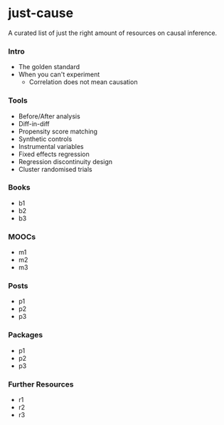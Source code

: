 # just-cause
A curated list of just the right amount of resources on causal inference.


### Intro
- The golden standard
- When you can't experiment
  -  Correlation does not mean causation


### Tools

- Before/After analysis
- Diff-in-diff
- Propensity score matching
- Synthetic controls
- Instrumental variables
- Fixed effects regression
- Regression discontinuity design
- Cluster randomised trials


### Books
- b1
- b2
- b3

### MOOCs
- m1
- m2
- m3

### Posts
- p1
- p2
- p3

### Packages
- p1
- p2
- p3

### Further Resources
- r1
- r2
- r3
